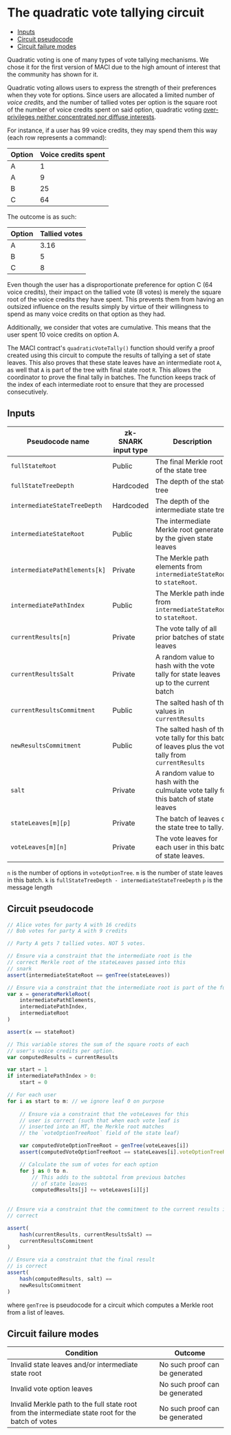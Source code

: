 # The quadratic vote tallying circuit

<!-- START doctoc generated TOC please keep comment here to allow auto update -->
<!-- DON'T EDIT THIS SECTION, INSTEAD RE-RUN doctoc TO UPDATE -->


- [Inputs](#inputs)
- [Circuit pseudocode](#circuit-pseudocode)
- [Circuit failure modes](#circuit-failure-modes)

<!-- END doctoc generated TOC please keep comment here to allow auto update -->

Quadratic voting is one of many types of vote tallying mechanisms. We chose it for the first version of MACI due to the high amount of interest that the community has shown for it.

Quadratic voting allows users to express the strength of their preferences when they vote for options. Since users are allocated a limited number of *voice credits*, and the number of tallied votes per option is the square root of the number of voice credits spent on said option, quadratic voting [over-privileges neither concentrated nor diffuse interests](https://www.vitalik.ca/general/2019/12/07/quadratic.html).

For instance, if a user has 99 voice credits, they may spend them this way (each row represents a command):

| Option | Voice credits spent |
|-|-|
| A | 1 |
| A | 9 |
| B | 25 |
| C | 64 |

The outcome is as such:

| Option | Tallied votes |
|-|-|
| A | 3.16 |
| B | 5 |
| C | 8 |

Even though the user has a disproportionate preference for option C (64 voice credits), their impact on the tallied vote (8 votes) is merely the square root of the voice credits they have spent. This prevents them from having an outsized influence on the results simply by virtue of their willingness to spend as many voice credits on that option as they had.

Additionally, we consider that votes are cumulative. This means that the user spent 10 voice credits on option A.

The MACI contract's `quadraticVoteTally()` function should verify a proof created using this circuit to compute the results of tallying a set of state leaves. This also proves that these state leaves have an intermediate root `A`, as well that `A` is part of the tree with final state root `R`. This allows the coordinator to prove the final tally in batches. The function keeps track of the index of each intermediate root to ensure that they are processed consecutively.

## Inputs

| Pseudocode name | zk-SNARK input type | Description | Set by |
|-|-|-|-|
| `fullStateRoot` | Public | The final Merkle root of the state tree | Contract |
| `fullStateTreeDepth` | Hardcoded | The depth of the state tree | Contract |
| `intermediateStateTreeDepth` | Hardcoded | The depth of the intermediate state tree | Contract |
| `intermediateStateRoot` | Public | The intermediate Merkle root generated by the given state leaves | Contract |
| `intermediatePathElements[k]` | Private | The Merkle path elements from `intermediateStateRoot` to `stateRoot`. | Coordinator |
| `intermediatePathIndex` | Public | The Merkle path index from `intermediateStateRoot` to `stateRoot`. | Contract |
| `currentResults[n]` | Private | The vote tally of all prior batches of state leaves | Coordinator |
| `currentResultsSalt` | Private | A random value to hash with the vote tally for state leaves up to the current batch | Coordinator |
| `currentResultsCommitment` | Public | The salted hash of the values in `currentResults` | Contract |
| `newResultsCommitment` | Public | The salted hash of the vote tally for this batch of leaves plus the vote tally from `currentResults` | Contract |
| `salt` | Private | A random value to hash with the culmulate vote tally for this batch of state leaves | Coordinator |
| `stateLeaves[m][p]` | Private | The batch of leaves of the state tree to tally. | Coordinator |
| `voteLeaves[m][n]` | Private | The vote leaves for each user in this batch of state leaves. | Coordinator |

`n` is the number of options in `voteOptionTree`.
`m` is the number of state leaves in this batch.
`k` is `fullStateTreeDepth - intermediateStateTreeDepth`
`p` is the message length

## Circuit pseudocode

```javascript
// Alice votes for party A with 16 credits
// Bob votes for party A with 9 credits

// Party A gets 7 tallied votes. NOT 5 votes.

// Ensure via a constraint that the intermediate root is the 
// correct Merkle root of the stateLeaves passed into this 
// snark
assert(intermediateStateRoot == genTree(stateLeaves))

// Ensure via a constraint that the intermediate root is part of the full state tree
var x = generateMerkleRoot(
    intermediatePathElements,
    intermediatePathIndex,
    intermediateRoot
)

assert(x == stateRoot)

// This variable stores the sum of the square roots of each 
// user's voice credits per option.
var computedResults = currentResults

var start = 1
if intermediatePathIndex > 0:
    start = 0

// For each user
for i as start to m: // we ignore leaf 0 on purpose
    
    // Ensure via a constraint that the voteLeaves for this 
    // user is correct (such that when each vote leaf is 
    // inserted into an MT, the Merkle root matches
    // the `voteOptionTreeRoot` field of the state leaf)

    var computedVoteOptionTreeRoot = genTree(voteLeaves[i])
    assert(computedVoteOptionTreeRoot == stateLeaves[i].voteOptionTreeRoot)

    // Calculate the sum of votes for each option
    for j as 0 to n.
        // This adds to the subtotal from previous batches
        // of state leaves
        computedResults[j] += voteLeaves[i][j]
        
        
// Ensure via a constraint that the commitment to the current results is
// correct

assert(
    hash(currentResults, currentResultsSalt) == 
    currentResultsCommitment
)

// Ensure via a constraint that the final result
// is correct
assert(
    hash(computedResults, salt) == 
    newResultsCommitment
)
```

where `genTree` is pseudocode for a circuit which computes a Merkle root from a list of leaves.

## Circuit failure modes

| Condition | Outcome |
|-|-|
| Invalid state leaves and/or intermediate state root | No such proof can be generated |
| Invalid vote option leaves | No such proof can be generated |
| Invalid Merkle path to the full state root from the intermediate state root for the batch of votes| No such proof can be generated |